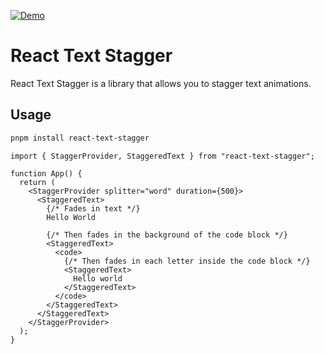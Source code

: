 [![Demo](https://raw.githubusercontent.com/samdenty/react-ai-flow/refs/heads/main/assets/demo.gif)](https://react-ai-flow.com/)

# React Text Stagger

React Text Stagger is a library that allows you to stagger text animations.

## Usage


```bash
pnpm install react-text-stagger
```

```tsx
import { StaggerProvider, StaggeredText } from "react-text-stagger";

function App() {
  return (
    <StaggerProvider splitter="word" duration={500}>
      <StaggeredText>
        {/* Fades in text */}
        Hello World

        {/* Then fades in the background of the code block */}
        <StaggeredText>
          <code>
            {/* Then fades in each letter inside the code block */}
            <StaggeredText>
              Hello world
            </StaggeredText>
          </code>
        </StaggeredText>
      </StaggeredText>
    </StaggerProvider>
  );
}
```
